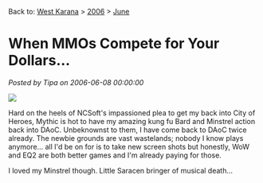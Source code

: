 Back to: [West Karana](/posts/westkarana.md) > [2006](/posts/2006/westkarana.md) > [June](./westkarana.md)
# When MMOs Compete for Your Dollars...

*Posted by Tipa on 2006-06-08 00:00:00*

![](../../../images/daoc-comeback.jpg)

Hard on the heels of NCSoft's impassioned plea to get my back into City of Heroes, Mythic is hot to have my amazing kung fu Bard and Minstrel action back into DAoC. Unbeknownst to them, I have come back to DAoC twice already. The newbie grounds are vast wastelands; nobody I know plays anymore... all I'd be on for is to take new screen shots but honestly, WoW and EQ2 are both better games and I'm already paying for those.

I loved my Minstrel though. Little Saracen bringer of musical death...
